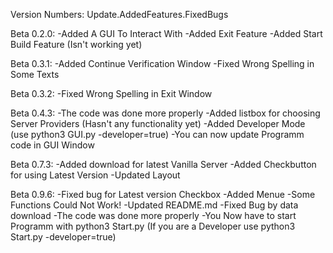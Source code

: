 Version Numbers:
Update.AddedFeatures.FixedBugs

Beta 0.2.0:
    -Added A GUI To Interact With
    -Added Exit Feature
    -Added Start Build Feature (Isn't working yet)

Beta 0.3.1:
    -Added Continue Verification Window
    -Fixed Wrong Spelling in Some Texts

Beta 0.3.2:
    -Fixed Wrong Spelling in Exit Window

Beta 0.4.3:
    -The code was done more properly
    -Added listbox for choosing Server Providers (Hasn't any functionality yet)
    -Added Developer Mode (use python3 GUI.py -developer=true)
        -You can now update Programm code in GUI Window

Beta 0.7.3:
    -Added download for latest Vanilla Server
    -Added Checkbutton for using Latest Version 
    -Updated Layout

Beta 0.9.6:
    -Fixed bug for Latest version Checkbox
    -Added Menue
        -Some Functions Could Not Work!
    -Updated README.md
    -Fixed Bug by data download
    -The code was done more properly
    -You Now have to start Programm with python3 Start.py (If you are a Developer use python3 Start.py -developer=true)
